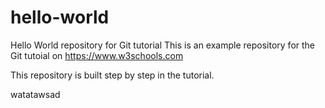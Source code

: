 # hello-world
Hello World repository for Git tutorial
This is an example repository for the Git tutoial on https://www.w3schools.com

This repository is built step by step in the tutorial.

watatawsad
